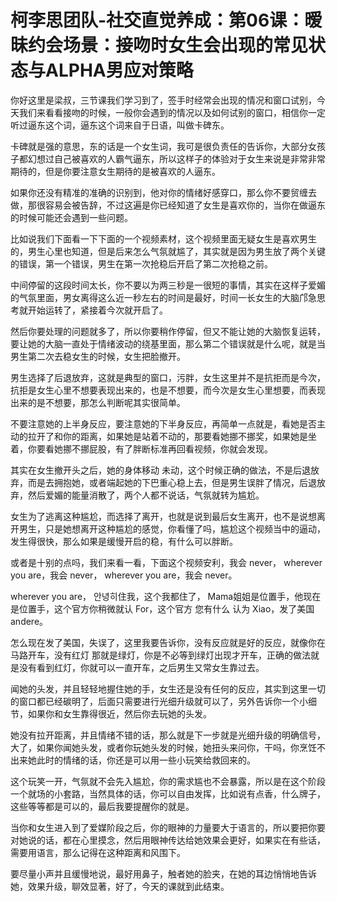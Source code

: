 # 柯李思团队-社交直觉养成：第06课：暧昧约会场景：接吻时女生会出现的常见状态与ALPHA男应对策略

你好这里是梁叔，三节课我们学习到了，签手时经常会出现的情况和窗口试别，今天我们来看看接吻的时候，一般你会遇到的情况以及如何试别的窗口，相信你一定听过逼东这个词，逼东这个词来自于日语，叫做卡碑东。

卡碑就是强的意思，东的话是一个女生词，我可是很负责任的告诉你，大部分女孩子都幻想过自己被喜欢的人霸气逼东，所以这样子的体验对于女生来说是非常非常期待的，但是你要注意女生期待的是被喜欢的人逼东。

如果你还没有精准的准确的识别到，他对你的情绪好感穿口，那么你不要贸缠去做，那很容易会被告辞，不过这遍是你已经知道了女生是喜欢你的，当你在做逼东的时候可能还会遇到一些问题。

比如说我们下面看一下下面的一个视频素材，这个视频里面无疑女生是喜欢男生的，男生心里也知道，但是后来怎么气氛就尴了，其实就是因为男生放了两个关键的错误，第一个错误，男生在第一次抢稳后开启了第二次抢稳之前。

中间停留的这段时间太长，你不要以为两三秒是一很短的事情，其实在这样子爱媚的气氛里面，男女离得这么近一秒左右的时间是最好，时间一长女生的大脑邝急思考就开始运转了，紧接着今次就开启了。

然后你要处理的问题就多了，所以你要稍作停留，但又不能让她的大脑恢复运转，要让她的大脑一直处于情绪波动的绕基里面，那么第二个错误就是什么呢，就是当男生第二次去稳女生的时候，女生把脸撤开。

男生选择了后退放弃，这就是典型的窗口，污胖，女生这里并不是抗拒而是今次，抗拒是女生心里不想要表现出来的，也是不想要，而今次是女生心里想要，而表现出来的是不想要，那怎么判断呢其实很简单。

不要注意她的上半身反应，要注意她的下半身反应，再简单一点就是，看她是否主动的拉开了和你的距离，如果她是站着不动的，那要看她挪不挪奖，如果她是坐着，你要看她挪不挪屁股，有了胖断标准再回看视频，你就会发现。

其实在女生撤开头之后，她的身体移动 未动，这个时候正确的做法，不是后退放弃，而是去拥抱她，或者端起她的下巴重心稳上去，但是男生误胖了情况，后退放弃，然后爱媚的能量消散了，两个人都不说话，气氛就转为尴尬。

女生为了逃离这种尴尬，而选择了离开，也就是说到最后女生离开，也不是说想离开男生，只是她想离开这种尴尬的感觉，你看懂了吗，尴尬这个视频当中的逼动，发生得很快，那么如果是缓慢开启的稳，有什么可以胖断。

或者是十别的点吗，我们来看一看，下面这个视频安利，我会 never， wherever you are，我会 never， wherever you are，我会 never。

 wherever you are， 안녕히住我，这个我都住了， Mama姐姐是位置手，他现在是位置手，这个官方你稍微就认 For，这个官方 您有什么 认为 Xiao，发了美国  andere。

怎么现在发了美国，失误了，这里我要告诉你，没有反应就是好的反应，就像你在马路开车，没有红灯 那就是绿灯，你是不必等到绿灯出现才开车，正确的做法就是没有看到红灯，你就可以一直开车，之后男生又常女生靠过去。

闻她的头发，并且轻轻地握住她的手，女生还是没有任何的反应，其实到这里一切的窗口都已经碳明了，后面只需要进行光细升级就可以了，另外告诉你一个小细节，如果你和女生靠得很近，然后你去玩她的头发。

她没有拉开距离，并且情绪不错的话，那么就是下一步就是光细升级的明确信号，大了，如果你闻她头发，或者你玩她头发的时候，她扭头来问你，干吗，你烹饪不出来她此时的情绪的话，你还是可以用一些小玩笑给救回来的。

这个玩笑一开，气氛就不会先入尴尬，你的需求尴也不会暴露，所以是在这个阶段一个就场的小套路，当然具体的话，你可以自由发挥，比如说有点香，什么牌子，这些等等都是可以的，最后我要提醒你的就是。

当你和女生进入到了爱媒阶段之后，你的眼神的力量要大于语言的，所以要把你要对她说的话，都在心里摸念，然后用眼神传达给她效果会更好，如果实在有些话，需要用语言，那么记得在这种距离和风围下。

要尽量小声并且缓慢地说，最好用鼻子，触者她的脸夹，在她的耳边悄悄地告诉她，效果升级，聊效显著，好了，今天的课就到此结束。